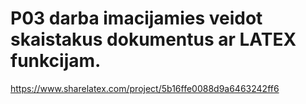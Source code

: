 # P03 darba imacijamies veidot skaistakus dokumentus ar LATEX funkcijam.
https://www.sharelatex.com/project/5b16ffe0088d9a6463242ff6

